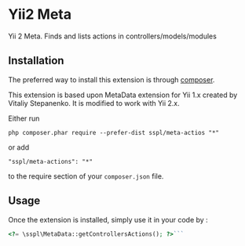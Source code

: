 Yii2 Meta
=========
Yii 2 Meta. Finds and lists actions in controllers/models/modules

Installation
------------

The preferred way to install this extension is through [composer](http://getcomposer.org/download/).

This extension is based upon MetaData extension for Yii 1.x created by Vitaliy Stepanenko. It is modified to work with Yii 2.x.

Either run

```
php composer.phar require --prefer-dist sspl/meta-actios "*"
```

or add

```
"sspl/meta-actions": "*"
```

to the require section of your `composer.json` file.


Usage
-----

Once the extension is installed, simply use it in your code by  :

```php
<?= \sspl\MetaData::getControllersActions(); ?>```
